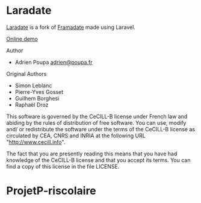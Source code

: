 # Laradate

[Laradate](https://laradate.xyz) is a fork of [Framadate](https://framagit.org/framasoft/framadate/) made using Laravel.

[Online demo](https://laradate.xyz)

Author
* Adrien Poupa <adrien@poupa.fr>

Original Authors
* Simon Leblanc
* Pierre-Yves Gosset
* Guilhem Borghesi
* Raphaël Droz

This software is governed by the CeCILL-B license under French law and
abiding by the rules of distribution of free software. You can  use,
modify and/ or redistribute the software under the terms of the CeCILL-B
license as circulated by CEA, CNRS and INRIA at the following URL
"http://www.cecill.info".

The fact that you are presently reading this means that you have had
knowledge of the CeCILL-B license and that you accept its terms. You can
find a copy of this license in the file LICENSE.

# ProjetP-riscolaire
